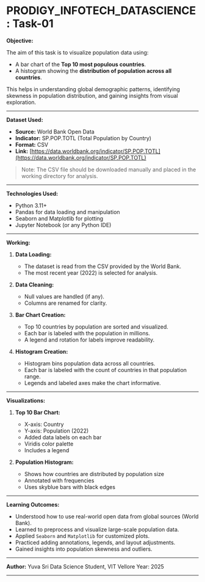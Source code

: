 # PRODIGY_INFOTECH_DATASCIENCE: Task-01 

**Objective:**

The aim of this task is to visualize population data using:

* A bar chart of the **Top 10 most populous countries**.
* A histogram showing the **distribution of population across all countries**.

This helps in understanding global demographic patterns, identifying skewness in population distribution, and gaining insights from visual exploration.

---

**Dataset Used:**

* **Source:** World Bank Open Data
* **Indicator:** SP.POP.TOTL (Total Population by Country)
* **Format:** CSV
* **Link:** [https://data.worldbank.org/indicator/SP.POP.TOTL](https://data.worldbank.org/indicator/SP.POP.TOTL)

> Note: The CSV file should be downloaded manually and placed in the working directory for analysis.

---

**Technologies Used:**

* Python 3.11+
* Pandas for data loading and manipulation
* Seaborn and Matplotlib for plotting
* Jupyter Notebook (or any Python IDE)

---

**Working:**

1. **Data Loading:**

   * The dataset is read from the CSV provided by the World Bank.
   * The most recent year (2022) is selected for analysis.

2. **Data Cleaning:**

   * Null values are handled (if any).
   * Columns are renamed for clarity.

3. **Bar Chart Creation:**

   * Top 10 countries by population are sorted and visualized.
   * Each bar is labeled with the population in millions.
   * A legend and rotation for labels improve readability.

4. **Histogram Creation:**

   * Histogram bins population data across all countries.
   * Each bar is labeled with the count of countries in that population range.
   * Legends and labeled axes make the chart informative.

---

**Visualizations:**

1. **Top 10 Bar Chart:**

   * X-axis: Country
   * Y-axis: Population (2022)
   * Added data labels on each bar
   * Viridis color palette
   * Includes a legend

2. **Population Histogram:**

   * Shows how countries are distributed by population size
   * Annotated with frequencies
   * Uses skyblue bars with black edges

---

**Learning Outcomes:**

* Understood how to use real-world open data from global sources (World Bank).
* Learned to preprocess and visualize large-scale population data.
* Applied `Seaborn` and `Matplotlib` for customized plots.
* Practiced adding annotations, legends, and layout adjustments.
* Gained insights into population skewness and outliers.

---

**Author:**
Yuva Sri
Data Science Student, VIT Vellore
Year: 2025

---

